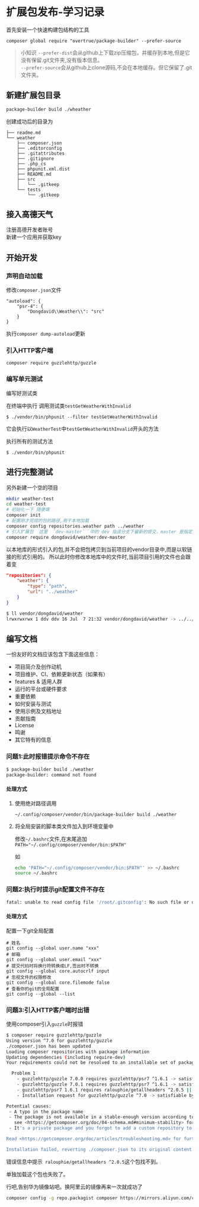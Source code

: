# 扩展包发布-学习记录  


首先安装一个快速构建包结构的工具

```
composer global require "overtrue/package-builder" --prefer-source
```

>小知识 `--prefer-dist`会从github上下载zip压缩包，并缓存到本地,但是它没有保留.git文件夹,没有版本信息。  
`--prefer-source`会从github上clone源码,不会在本地缓存。但它保留了.git文件夹。

## 新建扩展包目录  


```sh
package-builder build ./wheather
```

创建成功后的目录为  

```
├── readme.md
└── weather
    ├── composer.json
    ├── .editorconfig
    ├── .gitattributes
    ├── .gitignore
    ├── .php_cs
    ├── phpunit.xml.dist
    ├── README.md
    ├── src
    │   └── .gitkeep
    └── tests
        └── .gitkeep
```

## 接入高德天气  

注册高德开发者账号  
新建一个应用并获取key  



## 开始开发  

### 声明自动加载   

修改`composer.json`文件

```
"autoload": {
    "psr-4": {
        "Dongdavid\\Weather\\": "src"
    }
}
```

执行`composer dump-autoload`更新

### 引入HTTP客户端  

`composer require guzzlehttp/guzzle`


### 编写单元测试  


编写好测试类  

在终端中执行 调用测试类`testGetWeatherWithInvalid`
```
$ ./vendor/bin/phpunit --filter testGetWeatherWithInvalid
```
它会执行以`WeatherTest`中`testGetWeatherWithInvalid`开头的方法


执行所有的测试方法
```
$ ./vendor/bin/phpunit
```

## 进行完整测试  

另外新建一个空的项目  

```sh
mkdir weather-test
cd weather-test
# 初始化一下 随便填
composer init
# 配置刚才完成的包的路径,用于本地加载
composer config repositories.weather path ../weather
# 引入扩展包  这里  `dev-master`  中的 dev 指该分支下最新的提交，master 是指定的包中的分支名
composer require dongdavid/weather:dev-master
```

以本地库的形式引入的包,并不会把包拷贝到当前项目的vendor目录中,而是以软链接的形式引用的。
所以此时你修改本地库中的文件时,当前项目引用的文件也会跟着变  

```json
"repositories": {
	"weather": {
	    "type": "path",
	    "url": "../weather"
	}
}
```
```sh
$ ll vendor/dongdavid/weather
lrwxrwxrwx 1 ddv ddv 16 Jul  7 21:32 vendor/dongdavid/weather -> ../../../weather/
```

## 编写文档  

一份友好的文档应该包含下面这些信息：  

* 项目简介及创作动机
* 项目维护、CI、依赖更新状态（如果有）
* features & 适用人群
* 运行的平台或硬件要求
* 重要依赖
* 如何安装与测试
* 使用示例及文档地址
* 贡献指南
* License
* 鸣谢
* 其它特有的信息

### 问题1:此时报错提示命令不存在

```sh
$ package-builder build ./weather
package-builder: command not found
```

#### 处理方式

1. 使用绝对路径调用  
	
	`~/.config/composer/vendor/bin/package-builder build ./weather`

2. 将全局安装的脚本类文件加入到环境变量中

	修改`~/.bashrc`文件,在末尾追加
	`PATH="~/.config/composer/vendor/bin:$PATH"`

	如
	```sh
	echo 'PATH="~/.config/composer/vendor/bin:$PATH"' >> ~/.bashrc
	source ~/.bashrc
	```

### 问题2:执行时提示git配置文件不存在  

```sh
fatal: unable to read config file '/root/.gitconfig': No such file or directory
```
#### 处理方式

配置一下git全局配置
```
# 姓名
git config --global user.name "xxx"
# 邮箱
git config --global user.email "xxx"
# 提交代码时将换行符转换成LF,签出时不转换
git config --global core.autocrlf input 
# 忽视文件的权限修改
git config --global core.filemode false
# 查看你的git的全局配置
git config --global --list
```

### 问题3:引入HTTP客户端时出错  

使用composer引入`guzzle`时报错

```sh
$ composer require guzzlehttp/guzzle
Using version ^7.0 for guzzlehttp/guzzle
./composer.json has been updated
Loading composer repositories with package information
Updating dependencies (including require-dev)
Your requirements could not be resolved to an installable set of packages.

  Problem 1
    - guzzlehttp/guzzle 7.0.0 requires guzzlehttp/psr7 ^1.6.1 -> satisfiable by guzzlehttp/psr7[1.6.1].
    - guzzlehttp/guzzle 7.0.1 requires guzzlehttp/psr7 ^1.6.1 -> satisfiable by guzzlehttp/psr7[1.6.1].
    - guzzlehttp/psr7 1.6.1 requires ralouphie/getallheaders ^2.0.5 || ^3.0.0 -> no matching package found.
    - Installation request for guzzlehttp/guzzle ^7.0 -> satisfiable by guzzlehttp/guzzle[7.0.0, 7.0.1].

Potential causes:
 - A typo in the package name
 - The package is not available in a stable-enough version according to your minimum-stability setting
   see <https://getcomposer.org/doc/04-schema.md#minimum-stability> for more details.
 - It's a private package and you forgot to add a custom repository to find it

Read <https://getcomposer.org/doc/articles/troubleshooting.md> for further common problems.

Installation failed, reverting ./composer.json to its original content.
```

错误信息中提示` ralouphie/getallheaders ^2.0.5`这个包找不到。  

单独加载这个包也失败了。  

行吧,告别华为镜像站吧。换阿里云的镜像再来一次就成功了
```sh
composer config -g repo.packagist composer https://mirrors.aliyun.com/composer/
```